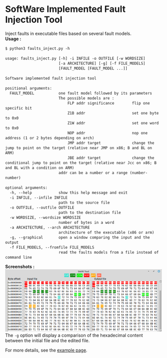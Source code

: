 # SoftWare Implemented Fault Injection Tool
Inject faults in executable files based on several fault models.  
**Usage :**
```
$ python3 faults_inject.py -h

usage: faults_inject.py [-h] -i INFILE -o OUTFILE [-w WORDSIZE]
                        [-a ARCHITECTURE] [-g] [-f FILE_MODELS]
                        [FAULT_MODEL [FAULT_MODEL ...]]

Software implemented fault injection tool

positional arguments:
  FAULT_MODEL           one fault model followed by its parameters
                        The possible models are :
                            FLP addr significance        flip one specific bit
                            Z1B addr                     set one byte to 0x0
                            Z1W addr                     set one word to 0x0
                            NOP addr                     nop one address (1 or 2 bytes depending on arch)
                            JMP addr target              change the jump to point on the target (relative near JMP on x86; B and BL on ARM)
                            JBE addr target              change the conditional jump to point on the target (relative near Jcc on x86; B and BL with a condition on ARM)
                        addr can be a number or a range (number-number)

optional arguments:
  -h, --help            show this help message and exit
  -i INFILE, --infile INFILE
                        path to the source file
  -o OUTFILE, --outfile OUTFILE
                        path to the destination file
  -w WORDSIZE, --wordsize WORDSIZE
                        number of bytes in a word
  -a ARCHITECTURE, --arch ARCHITECTURE
                        architecture of the executable (x86 or arm)
  -g, --graphical       open a window comparing the input and the output
  -f FILE_MODELS, --fromfile FILE_MODELS
                        read the faults models from a file instead of command line
```

**Screenshots :**  
![alt text](./examples/Graphical_tool.png "Content comparison")  
The `-g` option will display a comparison of the hexadecimal content between the initial file and the edited file.

For more details, see the [example page](./examples/README.md).

